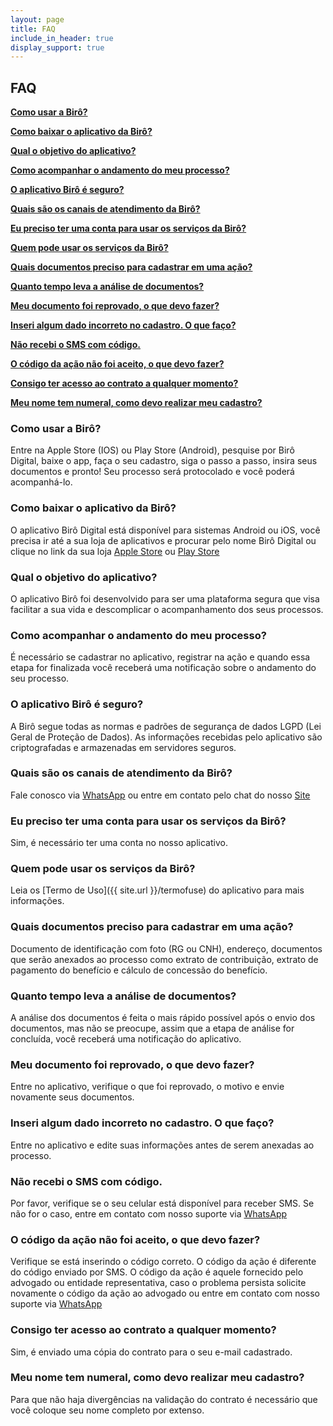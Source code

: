 ```yaml
---
layout: page
title: FAQ
include_in_header: true
display_support: true
---
```


## FAQ
**[Como usar a Birô?](#como-usar-a-birô)**

**[Como baixar o aplicativo da Birô?](#como-baixar-o-aplicativo-da-birô)**

**[Qual o objetivo do aplicativo?](#qual-o-objetivo-do-aplicativo)**

**[Como acompanhar o andamento do meu processo?](#como-acompanhar-o-andamento-do-meu-processo)**

**[O aplicativo Birô é seguro?](#o-aplicativo-birô-é-seguro)**

**[Quais são os canais de atendimento da Birô?](#quais-são-os-canais-de-atendimento-da-birô)**

**[Eu preciso ter uma conta para usar os serviços da Birô?](#eu-preciso-ter-uma-conta-para-usar-os-serviços-da-birô)**

**[Quem pode usar os serviços da Birô?](#quem-pode-usar-os-serviços-da-birô)**

**[Quais documentos preciso para cadastrar em uma ação?](#quais-documentos-preciso-para-cadastrar-em-uma-ação)**

**[Quanto tempo leva a análise de documentos?](#quanto-tempo-leva-a-análise-de-documentos)**

**[Meu documento foi reprovado, o que devo fazer?](#meu-documento-foi-reprovado-o-que-devo-fazer)**

**[Inseri algum dado incorreto no cadastro. O que faço?](#inseri-algum-dado-incorreto-no-cadastro-o-que-faço)**

**[Não recebi o SMS com código.](#não-recebi-o-sms-com-código)**

**[O código da ação não foi aceito, o que devo fazer?](#o-código-da-ação-não-foi-aceito-o-que-devo-fazer)**

**[Consigo ter acesso ao contrato a qualquer momento?](#consigo-ter-acesso-ao-contrato-a-qualquer-momento)**

**[Meu nome tem numeral, como devo realizar meu cadastro?](#meu-nome-tem-numeral-como-devo-realizar-meu-cadastro)**

### Como usar a Birô?

Entre na Apple Store (IOS) ou Play Store (Android), pesquise por Birô Digital, baixe o app, faça o seu cadastro, siga o passo a passo, insira seus documentos e pronto! Seu processo será protocolado e você poderá acompanhá-lo.

### Como baixar o aplicativo da Birô?

O aplicativo Birô Digital está disponível para sistemas Android ou iOS, você precisa ir até a sua loja de aplicativos e procurar pelo nome Birô Digital ou clique no link da sua loja [Apple Store](https://apps.apple.com/br/app/birodigital/id1570370423) ou [Play Store](https://play.google.com/store/apps/details?id=com.biroapp)

### Qual o objetivo do aplicativo?

O aplicativo Birô foi desenvolvido para ser uma plataforma segura que visa facilitar a sua vida e descomplicar o acompanhamento dos seus processos. 

### Como acompanhar o andamento do meu processo?

É necessário se cadastrar no aplicativo, registrar na ação e quando essa etapa for finalizada você receberá uma notificação sobre o andamento do seu processo.

### O aplicativo Birô é seguro?

A Birô segue todas as normas e padrões de segurança de dados LGPD (Lei Geral de Proteção de Dados). As informações recebidas pelo aplicativo são criptografadas e armazenadas em servidores seguros.

### Quais são os canais de atendimento da Birô?

Fale conosco via [WhatsApp](https://wa.me/553131811360) ou entre em contato pelo chat do nosso [Site](https://www.biro.digital)

### Eu preciso ter uma conta para usar os serviços da Birô?

Sim, é necessário ter uma conta no nosso aplicativo.

### Quem pode usar os serviços da Birô?

Leia os [Termo de Uso]({{ site.url }}/termofuse) do aplicativo para mais informações. 

### Quais documentos preciso para cadastrar em uma ação?

Documento de identificação com foto (RG ou CNH), endereço, documentos que serão anexados ao processo como extrato de contribuição, extrato de pagamento do benefício e cálculo de concessão do benefício. 

### Quanto tempo leva a análise de documentos?

A análise dos documentos é feita o mais rápido possível após o envio dos documentos, mas não se preocupe, assim que a etapa de análise for concluída, você receberá uma notificação do aplicativo.

### Meu documento foi reprovado, o que devo fazer?

Entre no aplicativo, verifique o que foi reprovado, o motivo e envie novamente seus documentos.

### Inseri algum dado incorreto no cadastro. O que faço?

Entre no aplicativo e edite suas informações antes de serem anexadas ao processo.

### Não recebi o SMS com código.

Por favor, verifique se o seu celular está disponível para receber SMS. Se não for o caso, entre em contato com nosso suporte via [WhatsApp](https://wa.me/553131811360)

### O código da ação não foi aceito, o que devo fazer?

Verifique se está inserindo o código correto. O código da ação é diferente do código enviado por SMS. O código da ação é aquele fornecido pelo advogado ou entidade representativa, caso o problema persista solicite novamente o código da ação ao advogado ou entre em contato com nosso suporte via [WhatsApp](https://wa.me/553131811360)

### Consigo ter acesso ao contrato a qualquer momento?

Sim, é enviado uma cópia do contrato para o seu e-mail cadastrado.

### Meu nome tem numeral, como devo realizar meu cadastro?

Para que não haja divergências na validação do contrato é necessário que você coloque seu nome completo por extenso.
